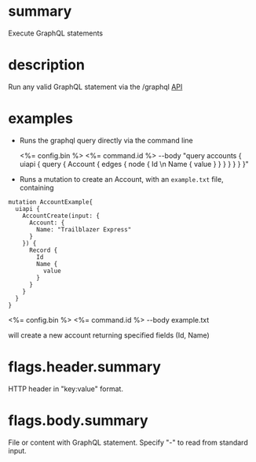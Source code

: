 # summary

Execute GraphQL statements

# description

Run any valid GraphQL statement via the /graphql [API](https://developer.salesforce.com/docs/platform/graphql/guide/graphql-about.html)

# examples

- Runs the graphql query directly via the command line

  <%= config.bin %> <%= command.id %> --body "query accounts { uiapi { query { Account { edges { node { Id \n Name { value } } } } } } }"

- Runs a mutation to create an Account, with an `example.txt` file, containing

```text
mutation AccountExample{
  uiapi {
    AccountCreate(input: {
      Account: {
        Name: "Trailblazer Express"
      }
    }) {
      Record {
        Id
        Name {
          value
        }
      }
    }
  }
}
```

<%= config.bin %> <%= command.id %> --body example.txt

will create a new account returning specified fields (Id, Name)

# flags.header.summary

HTTP header in "key:value" format.

# flags.body.summary

File or content with GraphQL statement. Specify "-" to read from standard input.
